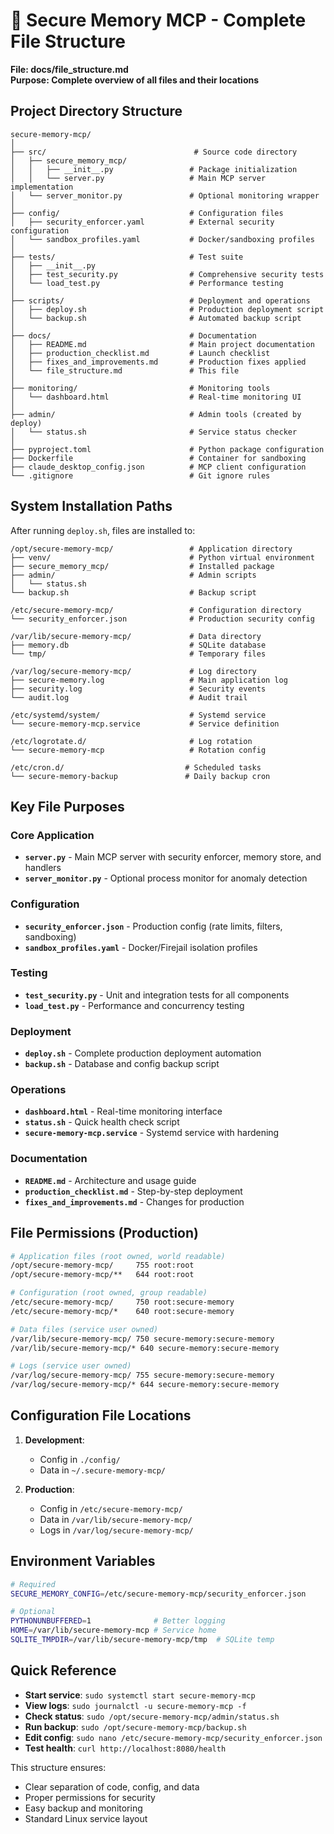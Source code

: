 # 📁 Secure Memory MCP - Complete File Structure

**File: docs/file_structure.md**  
**Purpose: Complete overview of all files and their locations**

## Project Directory Structure

```
secure-memory-mcp/
│
├── src/                                 # Source code directory
│   ├── secure_memory_mcp/
│   │   ├── __init__.py                 # Package initialization
│   │   └── server.py                   # Main MCP server implementation
│   └── server_monitor.py               # Optional monitoring wrapper
│
├── config/                             # Configuration files
│   ├── security_enforcer.yaml          # External security configuration
│   └── sandbox_profiles.yaml           # Docker/sandboxing profiles
│
├── tests/                              # Test suite
│   ├── __init__.py
│   ├── test_security.py                # Comprehensive security tests
│   └── load_test.py                    # Performance testing
│
├── scripts/                            # Deployment and operations
│   ├── deploy.sh                       # Production deployment script
│   └── backup.sh                       # Automated backup script
│
├── docs/                               # Documentation
│   ├── README.md                       # Main project documentation
│   ├── production_checklist.md         # Launch checklist
│   ├── fixes_and_improvements.md       # Production fixes applied
│   └── file_structure.md               # This file
│
├── monitoring/                         # Monitoring tools
│   └── dashboard.html                  # Real-time monitoring UI
│
├── admin/                              # Admin tools (created by deploy)
│   └── status.sh                       # Service status checker
│
├── pyproject.toml                      # Python package configuration
├── Dockerfile                          # Container for sandboxing
├── claude_desktop_config.json          # MCP client configuration
└── .gitignore                          # Git ignore rules
```

## System Installation Paths

After running `deploy.sh`, files are installed to:

```
/opt/secure-memory-mcp/                 # Application directory
├── venv/                               # Python virtual environment
├── secure_memory_mcp/                  # Installed package
├── admin/                              # Admin scripts
│   └── status.sh
└── backup.sh                           # Backup script

/etc/secure-memory-mcp/                 # Configuration directory
└── security_enforcer.json              # Production security config

/var/lib/secure-memory-mcp/             # Data directory
├── memory.db                           # SQLite database
└── tmp/                                # Temporary files

/var/log/secure-memory-mcp/             # Log directory
├── secure-memory.log                   # Main application log
├── security.log                        # Security events
└── audit.log                           # Audit trail

/etc/systemd/system/                    # Systemd service
└── secure-memory-mcp.service           # Service definition

/etc/logrotate.d/                       # Log rotation
└── secure-memory-mcp                   # Rotation config

/etc/cron.d/                           # Scheduled tasks
└── secure-memory-backup               # Daily backup cron
```

## Key File Purposes

### Core Application
- **`server.py`** - Main MCP server with security enforcer, memory store, and handlers
- **`server_monitor.py`** - Optional process monitor for anomaly detection

### Configuration
- **`security_enforcer.json`** - Production config (rate limits, filters, sandboxing)
- **`sandbox_profiles.yaml`** - Docker/Firejail isolation profiles

### Testing
- **`test_security.py`** - Unit and integration tests for all components
- **`load_test.py`** - Performance and concurrency testing

### Deployment
- **`deploy.sh`** - Complete production deployment automation
- **`backup.sh`** - Database and config backup script

### Operations
- **`dashboard.html`** - Real-time monitoring interface
- **`status.sh`** - Quick health check script
- **`secure-memory-mcp.service`** - Systemd service with hardening

### Documentation
- **`README.md`** - Architecture and usage guide
- **`production_checklist.md`** - Step-by-step deployment
- **`fixes_and_improvements.md`** - Changes for production

## File Permissions (Production)

```bash
# Application files (root owned, world readable)
/opt/secure-memory-mcp/     755 root:root
/opt/secure-memory-mcp/**   644 root:root

# Configuration (root owned, group readable)
/etc/secure-memory-mcp/     750 root:secure-memory
/etc/secure-memory-mcp/*    640 root:secure-memory

# Data files (service user owned)
/var/lib/secure-memory-mcp/ 750 secure-memory:secure-memory
/var/lib/secure-memory-mcp/* 640 secure-memory:secure-memory

# Logs (service user owned)
/var/log/secure-memory-mcp/ 755 secure-memory:secure-memory
/var/log/secure-memory-mcp/* 644 secure-memory:secure-memory
```

## Configuration File Locations

1. **Development**: 
   - Config in `./config/`
   - Data in `~/.secure-memory-mcp/`

2. **Production**:
   - Config in `/etc/secure-memory-mcp/`
   - Data in `/var/lib/secure-memory-mcp/`
   - Logs in `/var/log/secure-memory-mcp/`

## Environment Variables

```bash
# Required
SECURE_MEMORY_CONFIG=/etc/secure-memory-mcp/security_enforcer.json

# Optional
PYTHONUNBUFFERED=1              # Better logging
HOME=/var/lib/secure-memory-mcp # Service home
SQLITE_TMPDIR=/var/lib/secure-memory-mcp/tmp  # SQLite temp
```

## Quick Reference

- **Start service**: `sudo systemctl start secure-memory-mcp`
- **View logs**: `sudo journalctl -u secure-memory-mcp -f`
- **Check status**: `sudo /opt/secure-memory-mcp/admin/status.sh`
- **Run backup**: `sudo /opt/secure-memory-mcp/backup.sh`
- **Edit config**: `sudo nano /etc/secure-memory-mcp/security_enforcer.json`
- **Test health**: `curl http://localhost:8080/health`

This structure ensures:
- Clear separation of code, config, and data
- Proper permissions for security
- Easy backup and monitoring
- Standard Linux service layout